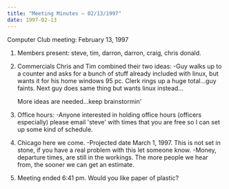 ```yaml
---
title: "Meeting Minutes – 02/13/1997"
date: 1997-02-13
---
```

Computer Club meeting:   February 13, 1997 </p><p>
1.  Members present: steve, tim, darron, darron, craig, chris 	donald. </p><p>
2.  Commercials 	Chris and Tim combined their two ideas: 		-Guy walks up to a counter and asks for a bunch 	 	 of stuff already included with linux, but wants it 		 for his home windows 95 pc.  Clerk rings up a huge 		 total...guy faints.  Next guy does same thing but  		 wants linux instead... </p><p>
	More ideas are needed...keep brainstormin' </p><p>
3.  Office hours: 	-Anyone interested in holding office hours (officers  	 especially) please email 'steve' with times that you are 	 free so I can set up some kind of schedule. </p><p>
4.  Chicago here we come. 	-Projected date March 1, 1997.  This is not set in stone, 	 if you have a real problem with this let someone know. 	-Money, departure times, are still in the workings.  The more 	 people we hear from, the sooner we can get an estimate.  	 </p><p>
5.  Meeting ended 6:41 pm.  Would you like paper of plastic?  </p>
